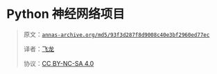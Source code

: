 # Python 神经网络项目

> 原文：[`annas-archive.org/md5/93f3d287f8d9008c40e3bf2960ed77ec`](https://annas-archive.org/md5/93f3d287f8d9008c40e3bf2960ed77ec)
> 
> 译者：[飞龙](https://github.com/wizardforcel)
> 
> 协议：[CC BY-NC-SA 4.0](http://creativecommons.org/licenses/by-nc-sa/4.0/)